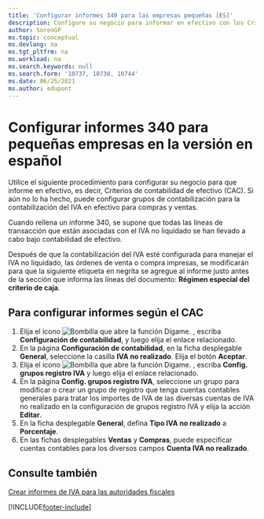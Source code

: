 ```yaml
---
title: 'Configurar informes 340 para las empresas pequeñas [ES]'
description: Configure su negocio para informar en efectivo con los Criterios de contabilidad de efectivo (CAC) utilizando los informes 340 para pequeñas empresas.
author: SorenGP
ms.topic: conceptual
ms.devlang: na
ms.tgt_pltfrm: na
ms.workload: na
ms.search.keywords: null
ms.search.form: '10737, 10738, 10744'
ms.date: 06/25/2021
ms.author: edupont
---
```

# <a name="set-up--reports-for-small-businesses-in-the-spanish-version" />Configurar informes 340 para pequeñas empresas en la versión en español
Utilice el siguiente procedimiento para configurar su negocio para que informe en efectivo, es decir, Criterios de contabilidad de efectivo (CAC). Si aún no lo ha hecho, puede configurar grupos de contabilización para la contabilización del IVA en efectivo para compras y ventas.  

Cuando rellena un informe 340, se supone que todas las líneas de transacción que están asociadas con el IVA no liquidado se han llevado a cabo bajo contabilidad de efectivo.  

Después de que la contabilización del IVA esté configurada para manejar el IVA no liquidado, las órdenes de venta o compra impresas, se modificarán para que la siguiente etiqueta en negrita se agregue al informe justo antes de la sección que informa las líneas del documento: **Régimen especial del criterio de caja**.  

## <a name="to-set-up-reporting-under-cac" />Para configurar informes según el CAC

1.  Elija el icono ![Bombilla que abre la función Dígame.](../../media/ui-search/search_small.png "Dígame qué desea hacer") , escriba **Configuración de contabilidad**, y luego elija el enlace relacionado.  
2.  En la página **Configuración de contabilidad**, en la ficha desplegable **General**, seleccione la casilla **IVA no realizado**. Elija el botón **Aceptar**.  
3.  Elija el icono ![Bombilla que abre la función Dígame.](../../media/ui-search/search_small.png "Dígame qué desea hacer") , escriba **Config. grupos registro IVA** y luego elija el enlace relacionado.  
4.  En la página **Config. grupos registro IVA**, seleccione un grupo para modificar o crear un grupo de registro que tenga cuentas contables generales para tratar los importes de IVA de las diversas cuentas de IVA no realizado en la configuración de grupos registro IVA y elija la acción **Editar**.  
5.  En la ficha desplegable **General**, defina **Tipo IVA no realizado** a **Porcentaje**.  
6.  En las fichas desplegables **Ventas** y **Compras**, puede especificar cuentas contables para los diversos campos **Cuenta IVA no realizado**.  

## <a name="see-also" />Consulte también
[Crear informes de IVA para las autoridades fiscales](../../finance-how-report-vat.md)


[!INCLUDE[footer-include](../../includes/footer-banner.md)]
